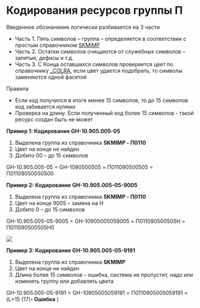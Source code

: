 # Кодирования ресурсов группы П

Введенное обозначение логически разбивается на 3 части

* Часть 1. Пять символов – группа – определяется в соответствии с простым справочником [SKMIMP](../../prostye-spravochniki/skmimp.md)
* Часть 2. Остатки символов очищаются от служебных символов – запятые, дефисы и т.д.
* Часть 3. С Конца оставшихся символов проверяется цвет по справочнику [\_COLRA](../../prostye-spravochniki/\_colra.md), если цвет удается подобрать, то символы заменяются одной фасетой

Правила

* Если код получился в итоге менее 15 символов, то до 15 символов код забивается нулями
* Проверка на длину. Если полученный код более 15 символов - такой ресурс создан быть не может

**Пример 1: Кодирование GH-10.905.005-05**

1. Выделена группа из справочника **SKMIMP - П0110**
2. Цвет на конце не найден
3. Добито 00 – до 15 символов

GH-10.905.005-05 = GH-1090500505 = П011090500505 = П01109050050500

**Пример 2: Кодирование GH-10.905.005-05-9005**

1. Выделена группа из справочника **SKMIMP - П0110**
2. Цвет на конце 9005 – замена на H
3. Добито 0 – до 15 символов

GH-10.905.005-05-9005 = GH-10905005059005 = П011090500505H = П011090500505H0

![](<../../../.gitbook/assets/1 (41)>)

**Пример 3: Кодирование GH-10.905.005-05-9191**

1. Выделена группа из справочника **SKMIMP**
2. Цвет на конце не найден
3. Длина более 15 символов – ошибка, система не пропустит, надо или изменять группу или добавлять цвета

GH-10.905.005-05-9191 = GH-10905005059191 = П0110905005059191 = (L>15 (17)**- Ошибка** )
